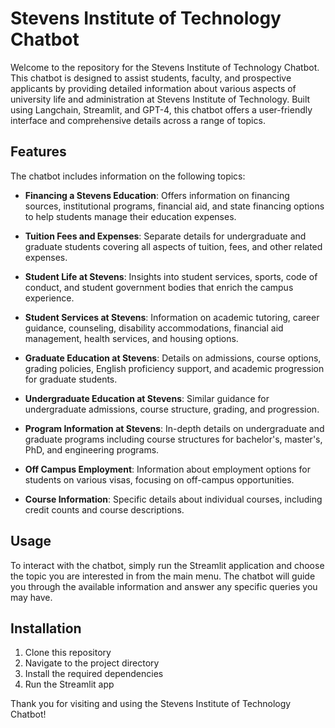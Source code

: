 # Stevens Institute of Technology Chatbot

Welcome to the repository for the Stevens Institute of Technology Chatbot. This chatbot is designed to assist students, faculty, and prospective applicants by providing detailed information about various aspects of university life and administration at Stevens Institute of Technology. Built using Langchain, Streamlit, and GPT-4, this chatbot offers a user-friendly interface and comprehensive details across a range of topics.

## Features

The chatbot includes information on the following topics:

- **Financing a Stevens Education**: Offers information on financing sources, institutional programs, financial aid, and state financing options to help students manage their education expenses.

- **Tuition Fees and Expenses**: Separate details for undergraduate and graduate students covering all aspects of tuition, fees, and other related expenses.

- **Student Life at Stevens**: Insights into student services, sports, code of conduct, and student government bodies that enrich the campus experience.

- **Student Services at Stevens**: Information on academic tutoring, career guidance, counseling, disability accommodations, financial aid management, health services, and housing options.

- **Graduate Education at Stevens**: Details on admissions, course options, grading policies, English proficiency support, and academic progression for graduate students.

- **Undergraduate Education at Stevens**: Similar guidance for undergraduate admissions, course structure, grading, and progression.

- **Program Information at Stevens**: In-depth details on undergraduate and graduate programs including course structures for bachelor's, master's, PhD, and engineering programs.

- **Off Campus Employment**: Information about employment options for students on various visas, focusing on off-campus opportunities.

- **Course Information**: Specific details about individual courses, including credit counts and course descriptions.

## Usage

To interact with the chatbot, simply run the Streamlit application and choose the topic you are interested in from the main menu. The chatbot will guide you through the available information and answer any specific queries you may have.

## Installation

1. Clone this repository
2. Navigate to the project directory
3. Install the required dependencies
4. Run the Streamlit app

Thank you for visiting and using the Stevens Institute of Technology Chatbot!